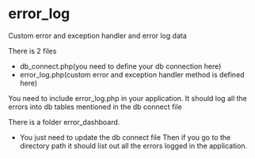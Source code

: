 # error_log
Custom error and exception handler and error log data

There is 2 files 
- db_connect.php(you need to define your db connection here)
- error_log.php(custom error and exception handler method is defined here)

You need to include error_log.php in your application. It should log all the errors into db tables mentioned in the db connect file

There is a folder error_dashboard. 
- You just need to update the db connect file 
Then if you go to the directory path it should list out all the errors logged in the application.

